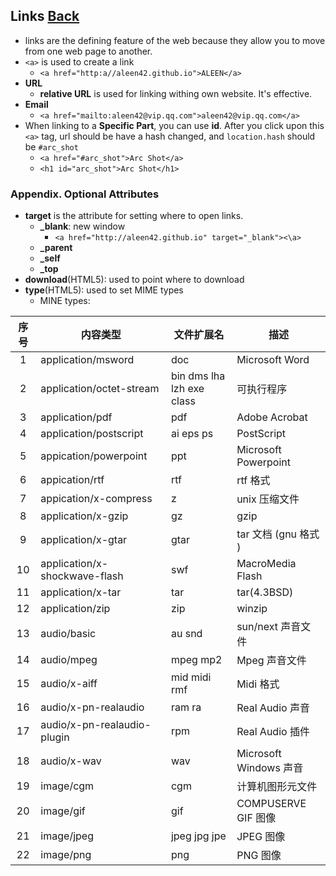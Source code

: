 ## Links [Back](./../HTML.md)

- links are the defining feature of the web because they allow you to move from one web page to another.
- ```<a>``` is used to create a link
	- ```<a href="http:a//aleen42.github.io">ALEEN</a>```
- **URL**
	- **relative URL** is used for linking withing own website. It's effective.
- **Email**
	- ```<a href="mailto:aleen42@vip.qq.com">aleen42@vip.qq.com</a>```
- When linking to a **Specific Part**, you can use **id**. After you click upon this `<a>` tag, url should be have a hash changed, and `location.hash` should be `#arc_shot`
	- ```<a href="#arc_shot">Arc Shot</a>```
	- ```<h1 id="arc_shot">Arc Shot</h1>```

### Appendix. Optional Attributes
- **target** is the attribute for setting where to open links.
	- **_blank**: new window
		- ```<a href="http://aleen42.github.io" target="_blank"><\a>```
	- **_parent**
	- **_self**
	- **_top**
- **download**(HTML5): used to point where to download
- **type**(HTML5): used to set MIME types
	- MINE types:

序号|内容类型|文件扩展名|描述
:----:|----|----|----
1|application/msword|doc|Microsoft Word
2|application/octet-stream| bin dms lha lzh exe class|可执行程序
3|application/pdf|pdf|Adobe Acrobat
4|application/postscript|ai eps ps|PostScript
5|appication/powerpoint|ppt|Microsoft Powerpoint
6|appication/rtf|rtf|rtf 格式
7|appication/x-compress|z|unix 压缩文件
8|application/x-gzip|gz|gzip
9|application/x-gtar|gtar|tar 文档 (gnu 格式 )
10|application/x-shockwave-flash|swf|MacroMedia Flash
11|application/x-tar|tar|tar(4.3BSD)
12|application/zip|zip|winzip
13|audio/basic|au snd|sun/next 声音文件
14|audio/mpeg|mpeg mp2|Mpeg 声音文件
15|audio/x-aiff|mid midi rmf|Midi 格式
16|audio/x-pn-realaudio|ram ra|Real Audio 声音
17|audio/x-pn-realaudio-plugin|rpm|Real Audio 插件
18|audio/x-wav|wav|Microsoft Windows 声音
19|image/cgm|cgm|计算机图形元文件
20|image/gif|gif|COMPUSERVE GIF 图像
21|image/jpeg|jpeg jpg jpe|JPEG 图像
22|image/png|png|PNG 图像

